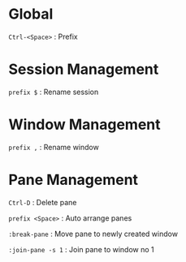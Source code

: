 Global
=================

`Ctrl-<Space>`
: Prefix

Session Management
=================

`prefix $`
: Rename session

Window Management
=================

`prefix ,`
: Rename window

Pane Management
=================

`Ctrl-D`
: Delete pane

`prefix <Space>`
: Auto arrange panes

`:break-pane`
: Move pane to newly created window

`:join-pane -s 1`
: Join pane to window no 1
